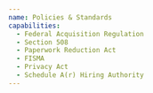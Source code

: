 ```yaml
---
name: Policies & Standards
capabilities:
  - Federal Acquisition Regulation
  - Section 508
  - Paperwork Reduction Act
  - FISMA
  - Privacy Act
  - Schedule A(r) Hiring Authority
---
```

